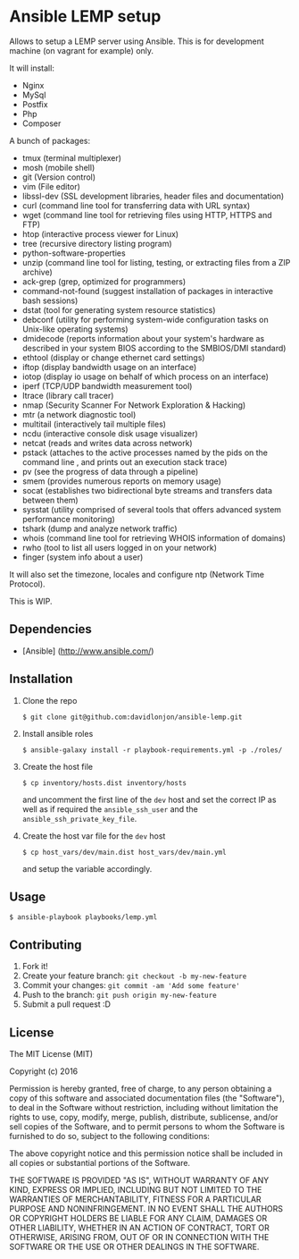# Ansible LEMP setup

Allows to setup a LEMP server using Ansible. This is for development machine (on vagrant for example) only.

It will install:

- Nginx
- MySql
- Postfix
- Php
- Composer

A bunch of packages:

- tmux (terminal multiplexer)
- mosh  (mobile shell)
- git (Version control)
- vim (File editor)
- libssl-dev (SSL development libraries, header files and documentation)
- curl (command line tool for transferring data with URL syntax)
- wget (command line tool for retrieving files using HTTP, HTTPS and FTP)
- htop (interactive process viewer for Linux)
- tree  (recursive directory listing program)
- python-software-properties
- unzip (command line tool for listing, testing, or extracting files from a ZIP archive)
- ack-grep (grep, optimized for programmers)
- command-not-found (suggest installation of packages in interactive bash sessions)
- dstat (tool for generating system resource statistics)
- debconf (utility for performing system-wide configuration tasks on Unix-like operating systems)
- dmidecode (reports information about your system's hardware as described in your system BIOS according to the SMBIOS/DMI standard)
- ethtool (display or change ethernet card settings)
- iftop (display bandwidth usage on an interface)
- iotop (display io usage on behalf of which process on an interface)
- iperf (TCP/UDP bandwidth measurement tool)
- ltrace (library call tracer)
- nmap (Security Scanner For Network Exploration & Hacking)
- mtr (a network diagnostic tool)
- multitail (interactively tail multiple files)
- ncdu (interactive console disk usage visualizer)
- netcat (reads and writes data across network)
- pstack (attaches to the active processes named by the pids on the command line , and prints out an execution stack trace)
- pv (see the progress of data through a pipeline)
- smem (provides numerous reports on memory usage)
- socat (establishes two bidirectional byte streams and transfers data between them)
- sysstat (utility comprised of several tools that offers advanced system performance monitoring)
- tshark (dump and analyze network traffic)
- whois (command line tool for retrieving WHOIS information of domains)
- rwho (tool to list all users logged in on your network)
- finger (system info about a user)

It will also set the timezone, locales and configure ntp (Network Time Protocol).

This is WIP.

## Dependencies
- [Ansible] (http://www.ansible.com/)

## Installation

1. Clone the repo

	```
	$ git clone git@github.com:davidlonjon/ansible-lemp.git
	```

2. Install ansible roles

	```
	$ ansible-galaxy install -r playbook-requirements.yml -p ./roles/
	```

3. Create the host file

	```
	$ cp inventory/hosts.dist inventory/hosts
	```

	and uncomment the first line of the `dev` host and set the correct IP as well as if required the `ansible_ssh_user` and the `ansible_ssh_private_key_file`.

4. Create the host var file for the `dev` host

	```
	$ cp host_vars/dev/main.dist host_vars/dev/main.yml
	```

	and setup the variable accordingly.

## Usage

```
$ ansible-playbook playbooks/lemp.yml
```

## Contributing
1. Fork it!
2. Create your feature branch: `git checkout -b my-new-feature`
3. Commit your changes: `git commit -am 'Add some feature'`
4. Push to the branch: `git push origin my-new-feature`
5. Submit a pull request :D

## License
The MIT License (MIT)

Copyright (c) 2016 <copyright holders>

Permission is hereby granted, free of charge, to any person obtaining a copy
of this software and associated documentation files (the "Software"), to deal
in the Software without restriction, including without limitation the rights
to use, copy, modify, merge, publish, distribute, sublicense, and/or sell
copies of the Software, and to permit persons to whom the Software is
furnished to do so, subject to the following conditions:

The above copyright notice and this permission notice shall be included in
all copies or substantial portions of the Software.

THE SOFTWARE IS PROVIDED "AS IS", WITHOUT WARRANTY OF ANY KIND, EXPRESS OR
IMPLIED, INCLUDING BUT NOT LIMITED TO THE WARRANTIES OF MERCHANTABILITY,
FITNESS FOR A PARTICULAR PURPOSE AND NONINFRINGEMENT. IN NO EVENT SHALL THE
AUTHORS OR COPYRIGHT HOLDERS BE LIABLE FOR ANY CLAIM, DAMAGES OR OTHER
LIABILITY, WHETHER IN AN ACTION OF CONTRACT, TORT OR OTHERWISE, ARISING FROM,
OUT OF OR IN CONNECTION WITH THE SOFTWARE OR THE USE OR OTHER DEALINGS IN
THE SOFTWARE.